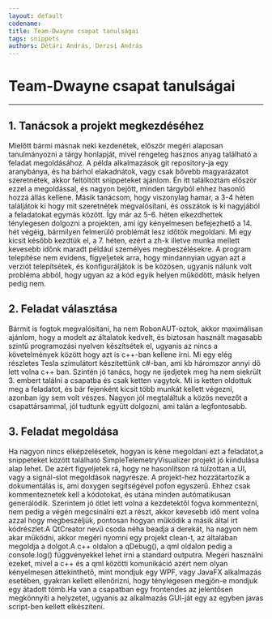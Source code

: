 ```yaml
---
layout: default
codename: 
title: Team-Dwayne csapat tanulságai
tags: snippets
authors: Détári András, Derzsi András
---
```


# Team-Dwayne csapat tanulságai
***
## 1. Tanácsok a projekt  megkezdéséhez
 Mielőtt bármi másnak neki kezdenétek, először megéri alaposan tanulmányozni a tárgy honlapját, mivel rengeteg hasznos anyag található a feladat megoldásához. A példa alkalmazások git repository-ja egy aranybánya, és ha bárhol elakadnátok, vagy csak bővebb magyarázatot szeretnétek, akkor feltöltött snippeteket ajánlom. Én itt találkoztam először ezzel a megoldással, és nagyon bejött, minden tárgyból ehhez hasonló hozzá állás kellene. Másik tanácsom, hogy viszonylag hamar, a 3-4 héten találjátok ki hogy mit szeretnétek megvalósítani, és osszátok is ki nagyjából a feladatokat egymás között. Így már az 5-6. héten elkezdhettek ténylegesen dolgozni a projekten, ami így kényelmesen befejezhető a 14. hét végéig, bármilyen felmerülő problémát lesz időtök megoldani. Mi egy kicsit később kezdtük el, a 7. héten, ezért a zh-k illetve munka mellett kevesebb időnk maradt például személyes megbeszélésekre. A program telepítése nem evidens, figyeljetek arra, hogy mindannyian ugyan azt a verziót telepítsétek, és konfiguráljátok is be közösen, ugyanis nálunk volt probléma abból, hogy ugyan az a kód egyik helyen működött, másik helyen pedig nem.
## 2. Feladat választása
Bármit is fogtok megvalósítani, ha nem RobonAUT-oztok, akkor maximálisan ajánlom, hogy a modelt az általatok kedvelt, és biztosan használt magasabb szintű programozási nyelven készítsétek el, ugyanis az nincs a követelmények között hogy azt is c++-ban kellene írni. Mi egy elég részletes Tesla szimulátort készítettünk c#-ban, ami kb háromszor annyi dő lett volna c++ ban. Szintén jó tanács, hogy ne ijedjetek meg ha nem siekrült 3. embert találni a csapatba és csak ketten vagytok. Mi is ketten oldottuk meg a feladatot, és bár fejenként kicsit több munkát kellett végezni, azonban így sem volt vészes. Nagyon jól megtaláltuk a közös nevezőt a csapattársammal, jól tudtunk együtt dolgozni, ami talán a legfontosabb.
## 3. Feladat megoldása
Ha nagyon nincs elképzelésetek, hogyan is kéne megoldani ezt a feladatot,a snippeteket között található SimpleTelemetryVisualizer projekt jó kiindulása alap lehet. De azért figyeljetek rá, hogy ne hasonlítson rá túlzottan a UI, vagy a signál-slot megoldások nagyrésze.  A projekt-hez hozzátartozik a dokumentálás is, ami doxygen segítségével pofon egyszerű. Ehhez csak kommenteznetek kell a kódotokat, és utána minden autómatikusan generálódik. Szerintem jó ötlet lett volna a kezdetektől fogva kommentezni, nem pedig a végén megcsinálni ezt a részt, akkor kevesebb idő ment volna azzal hogy megbeszéljük, pontosan hogyan működik a másik által írt kódrészlet.A QtCreator nevű csoda néha beadja a derekát, ha nagyon nem akar működni, akkor megéri nyomni egy projekt clean-t, az általában megoldja a dolgot.A c++ oldalon a qDebug(), a qml oldalon pedig a console.log() függvényekkel lehet írni a standard outputra. Megéri használni ezeket, mivel a c++ és a qml közötti komunikáció azért nem olyan kényelmesen áttekinthető, mint mondjuk egy WPF, vagy JavaFX alkalmazás esetében, gyakran kellett ellenőrizni, hogy ténylegesen megjön-e mondjuk egy átadott tömb.Ha van a csapatban egy frontendes az jelentősen megkönnyíti a helyzetet, ugyanis az alkalmazás GUI-ját egy az egyben javas script-ben kellett elkészíteni.
